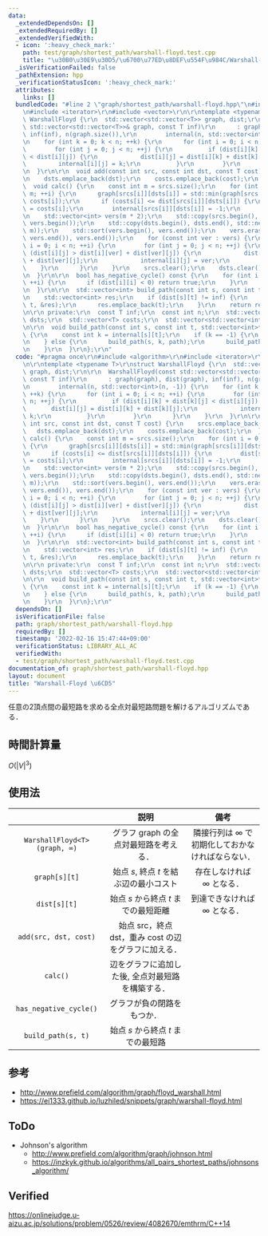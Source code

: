 ```yaml
---
data:
  _extendedDependsOn: []
  _extendedRequiredBy: []
  _extendedVerifiedWith:
  - icon: ':heavy_check_mark:'
    path: test/graph/shortest_path/warshall-floyd.test.cpp
    title: "\u30B0\u30E9\u30D5/\u6700\u77ED\u8DEF\u554F\u984C/Warshall-Floyd \u6CD5"
  _isVerificationFailed: false
  _pathExtension: hpp
  _verificationStatusIcon: ':heavy_check_mark:'
  attributes:
    links: []
  bundledCode: "#line 2 \"graph/shortest_path/warshall-floyd.hpp\"\n#include <algorithm>\r\
    \n#include <iterator>\r\n#include <vector>\r\n\r\ntemplate <typename T>\r\nstruct\
    \ WarshallFloyd {\r\n  std::vector<std::vector<T>> graph, dist;\r\n\r\n  WarshallFloyd(const\
    \ std::vector<std::vector<T>>& graph, const T inf)\r\n      : graph(graph), dist(graph),\
    \ inf(inf), n(graph.size()),\r\n        internal(n, std::vector<int>(n, -1)) {\r\
    \n    for (int k = 0; k < n; ++k) {\r\n      for (int i = 0; i < n; ++i) {\r\n\
    \        for (int j = 0; j < n; ++j) {\r\n          if (dist[i][k] + dist[k][j]\
    \ < dist[i][j]) {\r\n            dist[i][j] = dist[i][k] + dist[k][j];\r\n   \
    \         internal[i][j] = k;\r\n          }\r\n        }\r\n      }\r\n    }\r\
    \n  }\r\n\r\n  void add(const int src, const int dst, const T cost) {\r\n    srcs.emplace_back(src);\r\
    \n    dsts.emplace_back(dst);\r\n    costs.emplace_back(cost);\r\n  }\r\n\r\n\
    \  void calc() {\r\n    const int m = srcs.size();\r\n    for (int i = 0; i <\
    \ m; ++i) {\r\n      graph[srcs[i]][dsts[i]] = std::min(graph[srcs[i]][dsts[i]],\
    \ costs[i]);\r\n      if (costs[i] <= dist[srcs[i]][dsts[i]]) {\r\n        dist[srcs[i]][dsts[i]]\
    \ = costs[i];\r\n        internal[srcs[i]][dsts[i]] = -1;\r\n      }\r\n    }\r\
    \n    std::vector<int> vers(m * 2);\r\n    std::copy(srcs.begin(), srcs.end(),\
    \ vers.begin());\r\n    std::copy(dsts.begin(), dsts.end(), std::next(vers.begin(),\
    \ m));\r\n    std::sort(vers.begin(), vers.end());\r\n    vers.erase(std::unique(vers.begin(),\
    \ vers.end()), vers.end());\r\n    for (const int ver : vers) {\r\n      for (int\
    \ i = 0; i < n; ++i) {\r\n        for (int j = 0; j < n; ++j) {\r\n          if\
    \ (dist[i][j] > dist[i][ver] + dist[ver][j]) {\r\n            dist[i][j] = dist[i][ver]\
    \ + dist[ver][j];\r\n            internal[i][j] = ver;\r\n          }\r\n    \
    \    }\r\n      }\r\n    }\r\n    srcs.clear();\r\n    dsts.clear();\r\n    costs.clear();\r\
    \n  }\r\n\r\n  bool has_negative_cycle() const {\r\n    for (int i = 0; i < n;\
    \ ++i) {\r\n      if (dist[i][i] < 0) return true;\r\n    }\r\n    return false;\r\
    \n  }\r\n\r\n  std::vector<int> build_path(const int s, const int t) const {\r\
    \n    std::vector<int> res;\r\n    if (dist[s][t] != inf) {\r\n      build_path(s,\
    \ t, &res);\r\n      res.emplace_back(t);\r\n    }\r\n    return res;\r\n  }\r\
    \n\r\n private:\r\n  const T inf;\r\n  const int n;\r\n  std::vector<int> srcs,\
    \ dsts;\r\n  std::vector<T> costs;\r\n  std::vector<std::vector<int>> internal;\r\
    \n\r\n  void build_path(const int s, const int t, std::vector<int>* path) const\
    \ {\r\n    const int k = internal[s][t];\r\n    if (k == -1) {\r\n      (*path).emplace_back(s);\r\
    \n    } else {\r\n      build_path(s, k, path);\r\n      build_path(k, t, path);\r\
    \n    }\r\n  }\r\n};\r\n"
  code: "#pragma once\r\n#include <algorithm>\r\n#include <iterator>\r\n#include <vector>\r\
    \n\r\ntemplate <typename T>\r\nstruct WarshallFloyd {\r\n  std::vector<std::vector<T>>\
    \ graph, dist;\r\n\r\n  WarshallFloyd(const std::vector<std::vector<T>>& graph,\
    \ const T inf)\r\n      : graph(graph), dist(graph), inf(inf), n(graph.size()),\r\
    \n        internal(n, std::vector<int>(n, -1)) {\r\n    for (int k = 0; k < n;\
    \ ++k) {\r\n      for (int i = 0; i < n; ++i) {\r\n        for (int j = 0; j <\
    \ n; ++j) {\r\n          if (dist[i][k] + dist[k][j] < dist[i][j]) {\r\n     \
    \       dist[i][j] = dist[i][k] + dist[k][j];\r\n            internal[i][j] =\
    \ k;\r\n          }\r\n        }\r\n      }\r\n    }\r\n  }\r\n\r\n  void add(const\
    \ int src, const int dst, const T cost) {\r\n    srcs.emplace_back(src);\r\n \
    \   dsts.emplace_back(dst);\r\n    costs.emplace_back(cost);\r\n  }\r\n\r\n  void\
    \ calc() {\r\n    const int m = srcs.size();\r\n    for (int i = 0; i < m; ++i)\
    \ {\r\n      graph[srcs[i]][dsts[i]] = std::min(graph[srcs[i]][dsts[i]], costs[i]);\r\
    \n      if (costs[i] <= dist[srcs[i]][dsts[i]]) {\r\n        dist[srcs[i]][dsts[i]]\
    \ = costs[i];\r\n        internal[srcs[i]][dsts[i]] = -1;\r\n      }\r\n    }\r\
    \n    std::vector<int> vers(m * 2);\r\n    std::copy(srcs.begin(), srcs.end(),\
    \ vers.begin());\r\n    std::copy(dsts.begin(), dsts.end(), std::next(vers.begin(),\
    \ m));\r\n    std::sort(vers.begin(), vers.end());\r\n    vers.erase(std::unique(vers.begin(),\
    \ vers.end()), vers.end());\r\n    for (const int ver : vers) {\r\n      for (int\
    \ i = 0; i < n; ++i) {\r\n        for (int j = 0; j < n; ++j) {\r\n          if\
    \ (dist[i][j] > dist[i][ver] + dist[ver][j]) {\r\n            dist[i][j] = dist[i][ver]\
    \ + dist[ver][j];\r\n            internal[i][j] = ver;\r\n          }\r\n    \
    \    }\r\n      }\r\n    }\r\n    srcs.clear();\r\n    dsts.clear();\r\n    costs.clear();\r\
    \n  }\r\n\r\n  bool has_negative_cycle() const {\r\n    for (int i = 0; i < n;\
    \ ++i) {\r\n      if (dist[i][i] < 0) return true;\r\n    }\r\n    return false;\r\
    \n  }\r\n\r\n  std::vector<int> build_path(const int s, const int t) const {\r\
    \n    std::vector<int> res;\r\n    if (dist[s][t] != inf) {\r\n      build_path(s,\
    \ t, &res);\r\n      res.emplace_back(t);\r\n    }\r\n    return res;\r\n  }\r\
    \n\r\n private:\r\n  const T inf;\r\n  const int n;\r\n  std::vector<int> srcs,\
    \ dsts;\r\n  std::vector<T> costs;\r\n  std::vector<std::vector<int>> internal;\r\
    \n\r\n  void build_path(const int s, const int t, std::vector<int>* path) const\
    \ {\r\n    const int k = internal[s][t];\r\n    if (k == -1) {\r\n      (*path).emplace_back(s);\r\
    \n    } else {\r\n      build_path(s, k, path);\r\n      build_path(k, t, path);\r\
    \n    }\r\n  }\r\n};\r\n"
  dependsOn: []
  isVerificationFile: false
  path: graph/shortest_path/warshall-floyd.hpp
  requiredBy: []
  timestamp: '2022-02-16 15:47:44+09:00'
  verificationStatus: LIBRARY_ALL_AC
  verifiedWith:
  - test/graph/shortest_path/warshall-floyd.test.cpp
documentation_of: graph/shortest_path/warshall-floyd.hpp
layout: document
title: "Warshall-Floyd \u6CD5"
---
```


任意の2頂点間の最短路を求める全点対最短路問題を解けるアルゴリズムである．


## 時間計算量

$O({\lvert V \rvert}^3)$


## 使用法

||説明|備考|
|:--:|:--:|:--:|
|`WarshallFloyd<T>(graph, ∞)`|グラフ $\mathrm{graph}$ の全点対最短路を考える．|隣接行列は $\infty$ で初期化しておかなければならない．|
|`graph[s][t]`|始点 $s$, 終点 $t$ を結ぶ辺の最小コスト|存在しなければ $\infty$ となる．|
|`dist[s][t]`|始点 $s$ から終点 $t$ までの最短距離|到達できなければ $\infty$ となる．|
|`add(src, dst, cost)`|始点 $\mathrm{src}$，終点 $\mathrm{dst}$，重み $\mathrm{cost}$ の辺をグラフに加える．|
|`calc()`|辺をグラフに追加した後, 全点対最短路を構築する．||
|`has_negative_cycle()`|グラフが負の閉路をもつか．||
|`build_path(s, t)`|始点 $s$ から終点 $t$ までの最短路||


## 参考

- http://www.prefield.com/algorithm/graph/floyd_warshall.html
- https://ei1333.github.io/luzhiled/snippets/graph/warshall-floyd.html


## ToDo

- Johnson's algorithm
  - http://www.prefield.com/algorithm/graph/johnson.html
  - https://inzkyk.github.io/algorithms/all_pairs_shortest_paths/johnsons_algorithm/


## Verified

https://onlinejudge.u-aizu.ac.jp/solutions/problem/0526/review/4082670/emthrm/C++14

